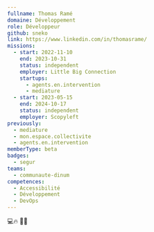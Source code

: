 ```yaml
---
fullname: Thomas Ramé
domaine: Développement
role: Développeur
github: sneko
link: https://www.linkedin.com/in/thomasrame/
missions:
  - start: 2022-11-10
    end: 2023-10-31
    status: independent
    employer: Little Big Connection
    startups:
      - agents.en.intervention
      - mediature
  - start: 2023-05-15
    end: 2024-10-17
    status: independent
    employer: Scopyleft
previously:
  - mediature
  - mon.espace.collectivite
  - agents.en.intervention
memberType: beta
badges:
  - segur
teams:
  - communaute-dinum
competences:
  - Accessibilité
  - Développement
  - DevOps
---
```

💻🔥     🚒💨